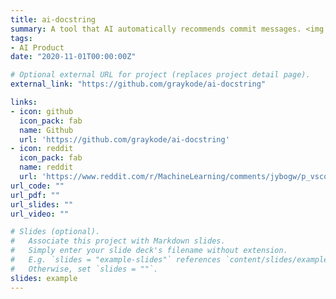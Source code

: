 ```yaml
---
title: ai-docstring
summary: A tool that AI automatically recommends commit messages. <img src="https://img.shields.io/github/stars/graykode/ai-docstring.svg" alt="text" style="margin&#58; 0px; height&#58; 22px; display&#58 inline;">                                                                            
tags:
- AI Product
date: "2020-11-01T00:00:00Z"

# Optional external URL for project (replaces project detail page).
external_link: "https://github.com/graykode/ai-docstring"

links:
- icon: github
  icon_pack: fab
  name: Github
  url: 'https://github.com/graykode/ai-docstring'
- icon: reddit
  icon_pack: fab
  name: reddit
  url: 'https://www.reddit.com/r/MachineLearning/comments/jybogw/p_vscode_extension_that_automatically_creates_a/'
url_code: ""
url_pdf: ""
url_slides: ""
url_video: ""

# Slides (optional).
#   Associate this project with Markdown slides.
#   Simply enter your slide deck's filename without extension.
#   E.g. `slides = "example-slides"` references `content/slides/example-slides.md`.
#   Otherwise, set `slides = ""`.
slides: example
---
```

